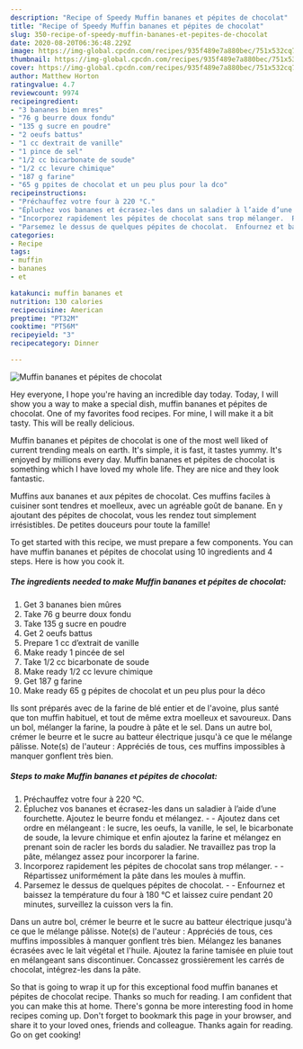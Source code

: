 ```yaml
---
description: "Recipe of Speedy Muffin bananes et pépites de chocolat"
title: "Recipe of Speedy Muffin bananes et pépites de chocolat"
slug: 350-recipe-of-speedy-muffin-bananes-et-pepites-de-chocolat
date: 2020-08-20T06:36:48.229Z
image: https://img-global.cpcdn.com/recipes/935f489e7a880bec/751x532cq70/muffin-bananes-et-pepites-de-chocolat-photo-principale-de-la-recette.jpg
thumbnail: https://img-global.cpcdn.com/recipes/935f489e7a880bec/751x532cq70/muffin-bananes-et-pepites-de-chocolat-photo-principale-de-la-recette.jpg
cover: https://img-global.cpcdn.com/recipes/935f489e7a880bec/751x532cq70/muffin-bananes-et-pepites-de-chocolat-photo-principale-de-la-recette.jpg
author: Matthew Horton
ratingvalue: 4.7
reviewcount: 9974
recipeingredient:
- "3 bananes bien mres"
- "76 g beurre doux fondu"
- "135 g sucre en poudre"
- "2 oeufs battus"
- "1 cc dextrait de vanille"
- "1 pince de sel"
- "1/2 cc bicarbonate de soude"
- "1/2 cc levure chimique"
- "187 g farine"
- "65 g ppites de chocolat et un peu plus pour la dco"
recipeinstructions:
- "Préchauffez votre four à 220 °C."
- "Épluchez vos bananes et écrasez-les dans un saladier à l’aide d’une fourchette. Ajoutez le beurre fondu et mélangez.  Ajoutez dans cet ordre en mélangeant : le sucre, les oeufs, la vanille, le sel, le bicarbonate de soude, la levure chimique et enfin ajoutez la farine et mélangez en prenant soin de racler les bords du saladier. Ne travaillez pas trop la pâte, mélangez assez pour incorporer la farine."
- "Incorporez rapidement les pépites de chocolat sans trop mélanger.  Répartissez uniformément la pâte dans les moules à muffin."
- "Parsemez le dessus de quelques pépites de chocolat.  Enfournez et baissez la température du four à 180 °C et laissez cuire pendant 20 minutes, surveillez la cuisson vers la fin."
categories:
- Recipe
tags:
- muffin
- bananes
- et

katakunci: muffin bananes et 
nutrition: 130 calories
recipecuisine: American
preptime: "PT32M"
cooktime: "PT56M"
recipeyield: "3"
recipecategory: Dinner

---
```



![Muffin bananes et pépites de chocolat](https://img-global.cpcdn.com/recipes/935f489e7a880bec/751x532cq70/muffin-bananes-et-pepites-de-chocolat-photo-principale-de-la-recette.jpg)

Hey everyone, I hope you're having an incredible day today. Today, I will show you a way to make a special dish, muffin bananes et pépites de chocolat. One of my favorites food recipes. For mine, I will make it a bit tasty. This will be really delicious.

Muffin bananes et pépites de chocolat is one of the most well liked of current trending meals on earth. It's simple, it is fast, it tastes yummy. It's enjoyed by millions every day. Muffin bananes et pépites de chocolat is something which I have loved my whole life. They are nice and they look fantastic.

Muffins aux bananes et aux pépites de chocolat. Ces muffins faciles à cuisiner sont tendres et moelleux, avec un agréable goût de banane. En y ajoutant des pépites de chocolat, vous les rendez tout simplement irrésistibles. De petites douceurs pour toute la famille!


To get started with this recipe, we must prepare a few components. You can have muffin bananes et pépites de chocolat using 10 ingredients and 4 steps. Here is how you cook it.

<!--inarticleads1-->

##### The ingredients needed to make Muffin bananes et pépites de chocolat:

1. Get 3 bananes bien mûres
1. Take 76 g beurre doux fondu
1. Take 135 g sucre en poudre
1. Get 2 oeufs battus
1. Prepare 1 cc d’extrait de vanille
1. Make ready 1 pincée de sel
1. Take 1/2 cc bicarbonate de soude
1. Make ready 1/2 cc levure chimique
1. Get 187 g farine
1. Make ready 65 g pépites de chocolat et un peu plus pour la déco


Ils sont préparés avec de la farine de blé entier et de l&#39;avoine, plus santé que ton muffin habituel, et tout de même extra moelleux et savoureux. Dans un bol, mélanger la farine, la poudre à pâte et le sel. Dans un autre bol, crémer le beurre et le sucre au batteur électrique jusqu&#39;à ce que le mélange pâlisse. Note(s) de l&#39;auteur : Appréciés de tous, ces muffins impossibles à manquer gonflent très bien. 

<!--inarticleads2-->

##### Steps to make Muffin bananes et pépites de chocolat:

1. Préchauffez votre four à 220 °C.
1. Épluchez vos bananes et écrasez-les dans un saladier à l’aide d’une fourchette. Ajoutez le beurre fondu et mélangez. -  - Ajoutez dans cet ordre en mélangeant : le sucre, les oeufs, la vanille, le sel, le bicarbonate de soude, la levure chimique et enfin ajoutez la farine et mélangez en prenant soin de racler les bords du saladier. Ne travaillez pas trop la pâte, mélangez assez pour incorporer la farine.
1. Incorporez rapidement les pépites de chocolat sans trop mélanger. -  - Répartissez uniformément la pâte dans les moules à muffin.
1. Parsemez le dessus de quelques pépites de chocolat. -  - Enfournez et baissez la température du four à 180 °C et laissez cuire pendant 20 minutes, surveillez la cuisson vers la fin.


Dans un autre bol, crémer le beurre et le sucre au batteur électrique jusqu&#39;à ce que le mélange pâlisse. Note(s) de l&#39;auteur : Appréciés de tous, ces muffins impossibles à manquer gonflent très bien. Mélangez les bananes écrasées avec le lait végétal et l&#39;huile. Ajoutez la farine tamisée en pluie tout en mélangeant sans discontinuer. Concassez grossièrement les carrés de chocolat, intégrez-les dans la pâte. 

So that is going to wrap it up for this exceptional food muffin bananes et pépites de chocolat recipe. Thanks so much for reading. I am confident that you can make this at home. There's gonna be more interesting food in home recipes coming up. Don't forget to bookmark this page in your browser, and share it to your loved ones, friends and colleague. Thanks again for reading. Go on get cooking!
